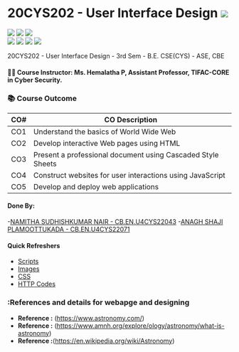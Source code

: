 # 20CYS202 - User Interface Design ![](https://img.shields.io/badge/-Live-green)
![](https://img.shields.io/badge/Batch-21CYS-lightgreen) ![](https://img.shields.io/badge/UG-blue) ![](https://img.shields.io/badge/Subject-UID-blue) <br/>
![](https://img.shields.io/badge/Lecture-1-orange) ![](https://img.shields.io/badge/Practical-3-orange) ![](https://img.shields.io/badge/Credits-2-orange) ![](https://img.shields.io/badge/Additional_Coverage-GitHub-purple)

20CYS202  - User Interface Design - 3rd Sem - B.E. CSE(CYS) - ASE, CBE

#### :teacher: Course Instructor:  Ms. Hemalatha P, Assistant Professor, TIFAC-CORE in Cyber Security.

### :books: Course Outcome

| CO#  | CO Description |
|------|----------------|
| CO1 | Understand the basics of World Wide Web |
| CO2 | Develop interactive Web pages using HTML |
| CO3 | Present a professional document using Cascaded Style Sheets |
| CO4 | Construct websites for user interactions using JavaScript |
| CO5 | Develop and deploy web applications | 

#### Done By:
-[NAMITHA SUDHISHKUMAR NAIR - CB.EN.U4CYS22043](https://namitha-2004.github.io)
-[ANAGH SHAJI PLAMOOTTUKADA - CB.EN.U4CYS22071](https://shajianagh.github.io)

#### Quick Refreshers

- [Scripts](https://github.com/Namitha-2004/20CYS202-User_Interface_Design/tree/main/Assignments/CB.EN.U4CYS22043/ui/script)
- [Images](https://github.com/Namitha-2004/20CYS202-User_Interface_Design/tree/main/Assignments/CB.EN.U4CYS22043/ui/images)
- [CSS](https://github.com/Namitha-2004/20CYS202-User_Interface_Design/tree/main/Assignments/CB.EN.U4CYS22043/ui/css)
- [HTTP Codes](https://github.com/Namitha-2004/20CYS202-User_Interface_Design/tree/main/Assignments/CB.EN.U4CYS22043/ui/html)

### :References and details for webapge and designing
 - **Reference :** (https://www.astronomy.com/)
 - **Reference :** (https://www.amnh.org/explore/ology/astronomy/what-is-astronomy)
 - **Reference :**(https://en.wikipedia.org/wiki/Astronomy)
